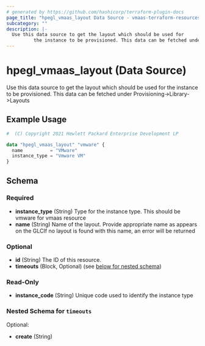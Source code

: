 ```yaml
---
# generated by https://github.com/hashicorp/terraform-plugin-docs
page_title: "hpegl_vmaas_layout Data Source - vmaas-terraform-resources"
subcategory: ""
description: |-
  Use this data source to get the layout which should be used for
          the instance to be provisioned. This data can be fetched under Provisioning->Library->Layouts
---
```


# hpegl_vmaas_layout (Data Source)

Use this data source to get the layout which should be used for 
		the instance to be provisioned. This data can be fetched under Provisioning->Library->Layouts

## Example Usage

```terraform
#  (C) Copyright 2021 Hewlett Packard Enterprise Development LP

data "hpegl_vmaas_layout" "vmware" {
  name          = "VMware"
  instance_type = "Vmware VM"
}
```

<!-- schema generated by tfplugindocs -->
## Schema

### Required

- **instance_type** (String) Type for the instance type. This should be vmware for vmaas resource
- **name** (String) Name of the layout. Provide appropriate name as appears on the GLCIf no layout is found with this name, an error will be returned

### Optional

- **id** (String) The ID of this resource.
- **timeouts** (Block, Optional) (see [below for nested schema](#nestedblock--timeouts))

### Read-Only

- **instance_code** (String) Unique code used to identify the instance type

<a id="nestedblock--timeouts"></a>
### Nested Schema for `timeouts`

Optional:

- **create** (String)


